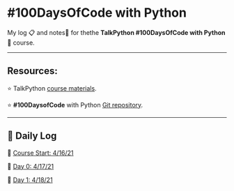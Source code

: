 # #100DaysOfCode with Python

My log :clipboard: and notes​ :notebook: for thethe **TalkPython #100DaysOfCode with Python** :snake: course.

---

## Resources:

:star: TalkPython [course materials](https://training.talkpython.fm/courses/details/100-days-of-code-in-python).

:star: **#100DaysofCode** with Python [Git repository](https://github.com/talkpython/100daysofcode-with-python-course).

---

## :calendar: Daily Log

:date: [Course Start: 4/16/21](days/course_start)

:date: [Day 0: 4/17/21](days/day-0)

:date: [Day 1: 4/18/21](days/day-1)
